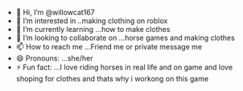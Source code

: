 - 👋 Hi, I’m @willowcat167
- 👀 I’m interested in ..making clothing on roblox
- 🌱 I’m currently learning ...how to make clothes
- 💞️ I’m looking to collaborate on ...horse games and making clothes
- 📫 How to reach me ...Friend me or private message me
- 😄 Pronouns: ...she/her
- ⚡ Fun fact: ...I love riding horses in real life and on game and love shoping for clothes and thats why i workong on this game

<!---
willowcat167/willowcat167 is a ✨ special ✨ repository because its `README.md` (this file) appears on your GitHub profile.
You can click the Preview link to take a look at your changes.
--->
